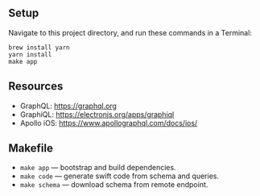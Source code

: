 ## Setup

Navigate to this project directory, and run these
commands in a Terminal:

```
brew install yarn
yarn install
make app
```

## Resources

- GraphQL: https://graphql.org
- GraphiQL: https://electronjs.org/apps/graphiql
- Apollo iOS: https://www.apollographql.com/docs/ios/

## Makefile

- `make app` — bootstrap and build dependencies.
- `make code` — generate swift code from schema and queries.
- `make schema` — download schema from remote endpoint.
